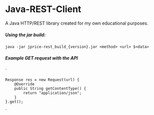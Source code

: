 # Java-REST-Client
A Java HTTP/REST library created for my own educational purposes.

##### Using the jar build:

`java -jar jprice-rest_build_{version}.jar <method> <url> $<data>`

##### Example GET request with the API

`

	Response res = new Request(url) {
		@Override
		public String getContentType() {
			return "application/json";
		}
	}.get();

`